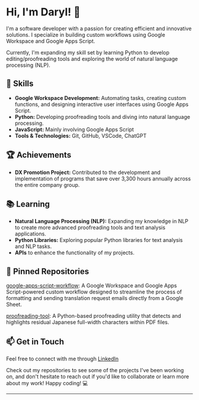 # Hi, I'm Daryl! 👋

I'm a software developer with a passion for creating efficient and innovative solutions. I specialize in building custom workflows using Google Workspace and Google Apps Script.  

Currently, I'm expanding my skill set by learning Python to develop editing/proofreading tools and exploring the world of natural language processing (NLP).

## 🌟 Skills

- **Google Workspace Development:** Automating tasks, creating custom functions, and designing interactive user interfaces using Google Apps Script.
- **Python:** Developing proofreading tools and diving into natural language processing.
- **JavaScript:** Mainly involving Google Apps Script
- **Tools & Technologies:** Git, GitHub, VSCode, ChatGPT

## 🏆 Achievements
- **DX Promotion Project:** Contributed to the development and implementation of programs that save over 3,300 hours annually across the entire company group.

## 📚 Learning

- **Natural Language Processing (NLP):** Expanding my knowledge in NLP to create more advanced proofreading tools and text analysis applications.
- **Python Libraries:** Exploring popular Python libraries for text analysis and NLP tasks.
- **APIs** to enhance the functionality of my projects.

## 📌 Pinned Repositories
[google-apps-script-workflow](https://github.com/dariru3/gas-concat_email_preview_send): A Google Workspace and Google Apps Script-powered custom workflow designed to streamline the process of formatting and sending translation request emails directly from a Google Sheet.

[proofreading-tool](https://github.com/dariru3/py-pdf_full-width): A Python-based proofreading utility that detects and highlights residual Japanese full-width characters within PDF files.

## 📫 Get in Touch

Feel free to connect with me through [LinkedIn](https://www.linkedin.com/in/daryl-villalobos/)

Check out my repositories to see some of the projects I've been working on, and don't hesitate to reach out if you'd like to collaborate or learn more about my work! Happy coding! 💻

---
